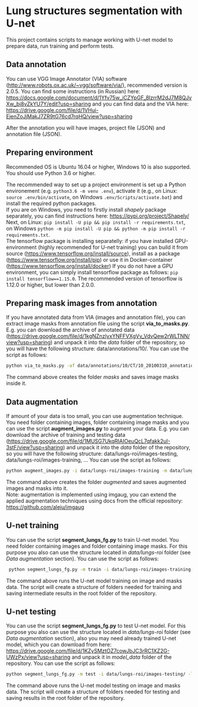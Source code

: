 # Lung structures segmentation with U-net

This project contains scripts to manage working with U-net model to prepare data, run training and perform tests.  

## Data annotation

You can use VGG Image Annotator (VIA) software (http://www.robots.ox.ac.uk/~vgg/software/via/), recommended version is 2.0.5. You can find some instructions (in Russian) here: https://docs.google.com/document/d/1Yfv75w_iCZYpGF_8IzrrM2dJ7M8QJvXw_bi8vZkYU7Y/edit?usp=sharing and you can find data and the VIA here: https://drive.google.com/file/d/1VHui-EjenZoJjMakJ7ZR9tG76cd7rqHQ/view?usp=sharing  

After the annotation you will have images, project file (JSON) and annotation file (JSON).  

## Preparing environment

Recommended OS is Ubuntu 16.04 or higher, Windows 10 is also supported. You should use Python 3.6 or higher.  

The recommended way to set up a project environment is set up a Python environement (e.g. ```python3.6 -m venv .env```), activate it (e.g., on Linux: ```source .env/bin/activate```, on Windows ```.env/Scripts/activate.bat```) and install the required python packages.  
If you are on Windows, you need to firstly install *shapely* package separately, you can find instructions here: https://pypi.org/project/Shapely/ Next, on Linux: ```pip install -U pip && pip install -r requirements.txt```, on Windows ```python -m pip install -U pip && python -m pip install -r requirements.txt```.  
The tensorflow package is installing separatelly: if you have installed GPU-environment (highly recommended for U-net training) you can build it from source (https://www.tensorflow.org/install/source), install as a package (https://www.tensorflow.org/install/pip) or use it in Docker-container (https://www.tensorflow.org/install/docker) If you do not have a GPU environment, you can simply install tensorflow package as follows: ```pip install tensorflow==1.15.0```. The recommended version of tensorflow is 1.12.0 or higher, but lower than 2.0.0.  

## Preparing mask images from annotation

If you have annotated data from VIA (images and annotation file), you can extract image masks from annotation file using the script **via_to_masks.py**. E.g. you can download the archive of annotated data (https://drive.google.com/file/d/1kgNZnzlyxYNFFVXgVv_VdvQew2rWLTNN/view?usp=sharing) and unpack it into the *data* folder of the repository, so you will have the following structure: data/annotations/10/. You can use the script as follows:  

```bash
python via_to_masks.py -af data/annotations/10/CT/10_20100310_annotation.json -o masks
```

The command above creates the folder *masks* and saves image masks inside it.  

## Data augmentation

If amount of your data is too small, you can use augmentation technique. You need folder containing images, folder containing image masks and you can use the script **augment_images.py** to augment your data. E.g. you can download the archive of training and testing data (https://drive.google.com/file/d/1MUSG7UkqRIAIOeuQcL7qfakk2uI-3stF/view?usp=sharing) and unpack it into the *data* folder of the repository, so you will have the following structure: data/lungs-roi/images-testing, data/lungs-roi/images-training, ... You can use the script as follows:  

```bash
python augment_images.py -i data/lungs-roi/images-training -m data/lungs-roi/masks-training -it 5 -o augmented
```

The command above creates the folder *augmented* and saves augmented images and masks into it.  
Note: augmentation is implemented using imgaug, you can extend the applied augmentation techniques using docs from the official repository: https://github.com/aleju/imgaug  

## U-net training

You can use the script **segment_lungs_fg.py** to train U-net model. You need folder containing images and folder containing image masks. For this purpose you also can use the structure located in *data/lungs-roi* folder (see *Data augmentation* section). You can use the script as follows:  

```bash
 python segment_lungs_fg.py -m train -i data/lungs-roi/images-training-augmented5/ -l data/lungs-roi/masks-training-augmented5/ -t unet -r 1234
```

The command above runs the U-net model training on image and masks data. The script will create a structure of folders needed for training and saving intermediate results in the root folder of the repository.  

## U-net testing

You can use the script **segment_lungs_fg.py** to test U-net model. For this purpose you also can use the structure located in *data/lungs-roi* folder (see *Data augmentation* section), also you may need already trained U-net model, which you can download from here: https://drive.google.com/file/d/1KZySMztOZ7cowJbJC3rRC1XZ2G-UWzPx/view?usp=sharing and unpack it in *model_data* folder of the repository. You can use the script as follows:  

```bash
python segment_lungs_fg.py -m test -i data/lungs-roi/images-testing/ -l data/lungs-roi/masks-testing/ -t unet -w model_data/unet_weights_0489_0.3947_dislungs_65_augmented10.h5
```

The command above runs the U-net model testing on image and masks data. The script will create a structure of folders needed for testing and saving results in the root folder of the repository.  
